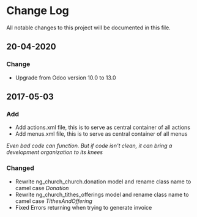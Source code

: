 # Change Log
All notable changes to this project will be documented in this file.

## 20-04-2020
### Change
* Upgrade from Odoo version 10.0 to 13.0
## 2017-05-03
### Add
* Add actions.xml file, this is to serve as central container of all actions
* Add menus.xml file, this is to serve as central container of all menus

_Even bad code can function. But if code isn't clean, it can bring a development organization to its knees_

### Changed
* Rewrite ng_church_church.donation model and rename class name to camel case _Donation_
* Rewrite ng_church_tithes_offerings model and rename class name to camel case _TithesAndOffering_
* Fixed Errors returning when trying to generate invoice
